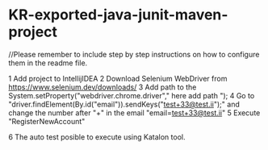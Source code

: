 # KR-exported-java-junit-maven-project

//Please remember to include step by step instructions on how to configure them in the readme file.

1 Add project to IntellijIDEA
2 Download Selenium WebDriver from https://www.selenium.dev/downloads/
3 Add path to the System.setProperty("webdriver.chrome.driver"," here add path  ");
4 Go to "driver.findElement(By.id("email")).sendKeys("test+33@test.ii");" and change the number after "+" in the email
"email=test+33@test.ii"
5 Execute "RegisterNewAccount"

6 The auto test posible to execute using Katalon tool.
